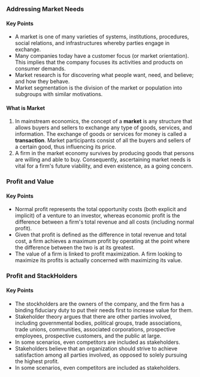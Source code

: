 ### Addressing Market Needs
#### Key Points
- A market is one of many varieties of systems, institutions, procedures, social relations, and infrastructures whereby parties engage in exchange.
- Many companies today have a customer focus (or market orientation). This implies that the company focuses its activities and products on consumer demands.
- Market research is for discovering what people want, need, and believe; and how they behave.
- Market segmentation is the division of the market or population into subgroups with similar motivations.
#### What is Market
1. In mainstream economics, the concept of a **market** is any structure that allows buyers and sellers to exchange any type of goods, services, and information. The exchange of goods or services for money is called a **transaction**. Market participants consist of all the buyers and sellers of a certain good, thus influencing its price.
2. A firm in the market economy survives by producing goods that persons are willing and able to buy. Consequently, ascertaining market needs is vital for a firm's future viability, and even existence, as a going concern.

### Profit and Value
#### Key Points
- Normal profit represents the total opportunity costs (both explicit and implicit) of a venture to an investor, whereas economic profit is the difference between a firm's total revenue and all costs (including normal profit).
- Given that profit is defined as the difference in total revenue and total cost, a firm achieves a maximum profit by operating at the point where the difference between the two is at its greatest.
- The value of a firm is linked to profit maximization. A firm looking to maximize its profits is actually concerned with maximizing its value.

### Profit and StackHolders
#### Key Points
- The stockholders are the owners of the company, and the firm has a binding fiduciary duty to put their needs first to increase value for them.
- Stakeholder theory argues that there are other parties involved, including governmental bodies, political groups, trade associations, trade unions, communities, associated corporations, prospective employees, prospective customers, and the public at large.
- In some scenarios, even competitors are included as stakeholders.
- Stakeholders believe that an organization should strive to achieve satisfaction among all parties involved, as opposed to solely pursuing the highest profit.
- In some scenarios, even competitors are included as stakeholders.